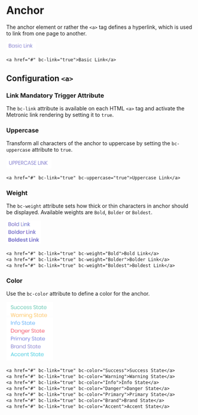 # Anchor

The anchor element or rather the `<a>` tag defines a hyperlink, which is used to link from one page to another.

<img class="img-shadow img-responsive center-block" src="https://raw.githubusercontent.com/brecons/metronic-tag-helper/master/docs/images/anchor_01.png" width="79" alt="Mecons Anchor">

```markup
<a href="#" bc-link="true">Basic Link</a>
```

## Configuration `<a>`

### Link <span class="badge info">Mandatory</span> <span class="badge info">Trigger Attribute</span>

The `bc-link` attribute is available on each HTML `<a>` tag and activate the Metronic link rendering by setting it to `true`.

### Uppercase

Transform all characters of the anchor to uppercase by setting the `bc-uppercase` attribute to `true`.

<img class="img-shadow img-responsive center-block" src="https://raw.githubusercontent.com/brecons/metronic-tag-helper/master/docs/images/anchor_02.png" width="121" alt="Uppercase Anchor">

```markup
<a href="#" bc-link="true" bc-uppercase="true">Uppercase Link</a>
```

### Weight

The `bc-weight` attribute sets how thick or thin characters in anchor should be displayed. Available weights are `Bold`, `Bolder` or `Boldest`.

<img class="img-shadow img-responsive center-block" src="https://raw.githubusercontent.com/brecons/metronic-tag-helper/master/docs/images/anchor_03.png" width="93" alt="Weighted Anchor">

```markup
<a href="#" bc-link="true" bc-weight="Bold">Bold Link</a>
<a href="#" bc-link="true" bc-weight="Bolder">Bolder Link</a>
<a href="#" bc-link="true" bc-weight="Boldest">Boldest Link</a>
```

### Color

Use the `bc-color` attribute to define a color for the anchor.

<img class="img-shadow img-responsive center-block" src="https://raw.githubusercontent.com/brecons/metronic-tag-helper/master/docs/images/anchor_04.png" width="125" alt="Colored Anchor">

```markup
<a href="#" bc-link="true" bc-color="Success">Success State</a>
<a href="#" bc-link="true" bc-color="Warning">Warning State</a>
<a href="#" bc-link="true" bc-color="Info">Info State</a>
<a href="#" bc-link="true" bc-color="Danger">Danger State</a>
<a href="#" bc-link="true" bc-color="Primary">Primary State</a>
<a href="#" bc-link="true" bc-color="Brand">Brand State</a>
<a href="#" bc-link="true" bc-color="Accent">Accent State</a>
```
